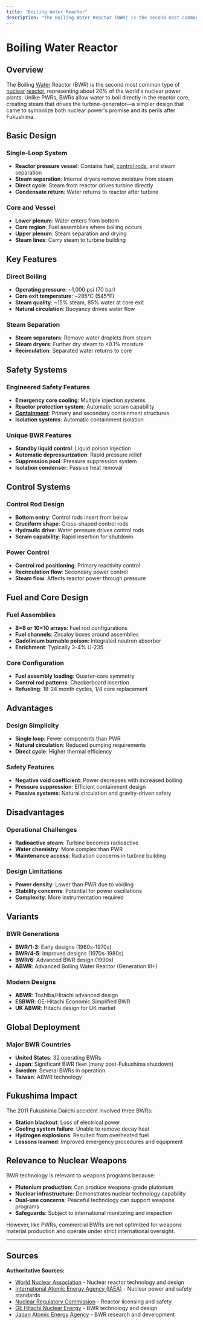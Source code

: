 ```yaml
---
title: "Boiling Water Reactor"
description: "The Boiling Water Reactor (BWR) is the second most common type of nuclear reactor, representing about 20% of the world's nuclear power plants."
---
```


# Boiling Water Reactor

## Overview

The Boiling [Water](/terms/reactor-technology/pressurized-water-reactor) Reactor (BWR) is the second most common type of [nuclear](/history/weapons-technology/nuclear-weapons-design) [reactor](/history/modern-developments/obninsk-reactor), representing about 20% of the world's nuclear power plants. Unlike PWRs, BWRs allow water to boil directly in the reactor core, creating steam that drives the turbine-generator—a simpler design that came to symbolize both nuclear power's promise and its perils after Fukushima.

## Basic Design

### Single-Loop System
- **Reactor pressure vessel**: Contains fuel, [control rods](/terms/reactor-technology/control-rods), and steam separation
- **Steam separation**: Internal dryers remove moisture from steam
- **Direct cycle**: Steam from reactor drives turbine directly
- **Condensate return**: Water returns to reactor after turbine

### Core and Vessel
- **Lower plenum**: Water enters from bottom
- **Core region**: Fuel assemblies where boiling occurs
- **Upper plenum**: Steam separation and drying
- **Steam lines**: Carry steam to turbine building

## Key Features

### Direct Boiling
- **Operating pressure**: ~1,000 psi (70 bar)
- **Core exit temperature**: ~285°C (545°F)
- **Steam quality**: ~15% steam, 85% water at core exit
- **Natural circulation**: Buoyancy drives water flow

### Steam Separation
- **Steam separators**: Remove water droplets from steam
- **Steam dryers**: Further dry steam to <0.1% moisture
- **Recirculation**: Separated water returns to core

## Safety Systems

### Engineered Safety Features
- **Emergency core cooling**: Multiple injection systems
- **Reactor protection system**: Automatic scram capability
- **[Containment](/terms/safety-systems/containment)**: Primary and secondary containment structures
- **Isolation systems**: Automatic containment isolation

### Unique BWR Features
- **Standby liquid control**: Liquid poison injection
- **Automatic depressurization**: Rapid pressure relief
- **Suppression pool**: Pressure suppression system
- **Isolation condenser**: Passive heat removal

## Control Systems

### Control Rod Design
- **Bottom entry**: Control rods insert from below
- **Cruciform shape**: Cross-shaped control rods
- **Hydraulic drive**: Water pressure drives control rods
- **Scram capability**: Rapid insertion for shutdown

### Power Control
- **Control rod positioning**: Primary reactivity control
- **Recirculation flow**: Secondary power control
- **Steam flow**: Affects reactor power through pressure

## Fuel and Core Design

### Fuel Assemblies
- **8×8 or 10×10 arrays**: Fuel rod configurations
- **Fuel channels**: Zircaloy boxes around assemblies
- **Gadolinium burnable poison**: Integrated neutron absorber
- **Enrichment**: Typically 3-4% U-235

### Core Configuration
- **Fuel assembly loading**: Quarter-core symmetry
- **Control rod patterns**: Checkerboard insertion
- **Refueling**: 18-24 month cycles, 1/4 core replacement

## Advantages

### Design Simplicity
- **Single loop**: Fewer components than PWR
- **Natural circulation**: Reduced pumping requirements
- **Direct cycle**: Higher thermal efficiency

### Safety Features
- **Negative void coefficient**: Power decreases with increased boiling
- **Pressure suppression**: Efficient containment design
- **Passive systems**: Natural circulation and gravity-driven safety

## Disadvantages

### Operational Challenges
- **Radioactive steam**: Turbine becomes radioactive
- **Water chemistry**: More complex than PWR
- **Maintenance access**: Radiation concerns in turbine building

### Design Limitations
- **Power density**: Lower than PWR due to voiding
- **Stability concerns**: Potential for power oscillations
- **Complexity**: More instrumentation required

## Variants

### BWR Generations
- **BWR/1-3**: Early designs (1960s-1970s)
- **BWR/4-5**: Improved designs (1970s-1980s)
- **BWR/6**: Advanced BWR design (1990s)
- **ABWR**: Advanced Boiling Water Reactor (Generation III+)

### Modern Designs
- **ABWR**: Toshiba/Hitachi advanced design
- **ESBWR**: GE-Hitachi Economic Simplified BWR
- **UK ABWR**: Hitachi design for UK market

## Global Deployment

### Major BWR Countries
- **United States**: 32 operating BWRs
- **Japan**: Significant BWR fleet (many post-Fukushima shutdown)
- **Sweden**: Several BWRs in operation
- **Taiwan**: ABWR technology

## Fukushima Impact

The 2011 Fukushima Daiichi accident involved three BWRs:
- **Station blackout**: Loss of electrical power
- **Cooling system failure**: Unable to remove decay heat
- **Hydrogen explosions**: Resulted from overheated fuel
- **Lessons learned**: Improved emergency procedures and equipment

## Relevance to Nuclear Weapons

BWR technology is relevant to weapons programs because:
- **Plutonium production**: Can produce weapons-grade plutonium
- **Nuclear infrastructure**: Demonstrates nuclear technology capability
- **Dual-use concerns**: Peaceful technology can support weapons programs
- **Safeguards**: Subject to international monitoring and inspection

However, like PWRs, commercial BWRs are not optimized for weapons material production and operate under strict international oversight.

---

## Sources

**Authoritative Sources:**

- [World Nuclear Association](https://www.world-nuclear.org) - Nuclear reactor technology and design
- [International Atomic Energy Agency (IAEA)](https://www.iaea.org) - Nuclear power and safety standards
- [Nuclear Regulatory Commission](https://www.nrc.gov) - Reactor licensing and safety
- [GE Hitachi Nuclear Energy](https://www.gehitachipower.com) - BWR technology and design
- [Japan Atomic Energy Agency](https://www.jaea.go.jp) - BWR research and development